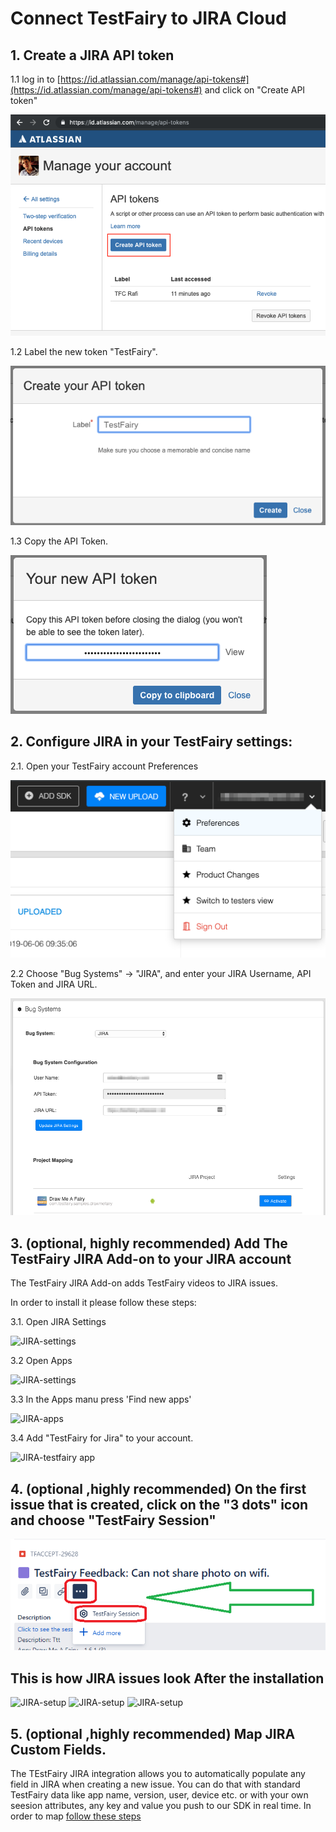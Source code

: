 # Connect TestFairy to JIRA Cloud

## 1. Create a JIRA API token

1.1 log in to [https://id.atlassian.com/manage/api-tokens#](https://id.atlassian.com/manage/api-tokens#) and click on "Create API token"

![Create JIRA API](/img/bug-tracking/jira-create-api.png)

1.2 Label the new token "TestFairy".

![Set TEstFairy JIRA Key](/img/bug-tracking/jira-label.png)

1.3 Copy the API Token.

![Copy token](/img/bug-tracking/jira-token.png)

## 2. Configure JIRA in your TestFairy settings: 

2.1. Open your TestFairy account Preferences 

![Open TestFairy preferences](/img/bug-tracking/jira-cloud-1.png)

2.2 Choose "Bug Systems" -> "JIRA", and enter your JIRA Username, API Token and JIRA URL. 

![Configure JIRA cloud](/img/bug-tracking/jira-cloud-2.png)

## 3. (optional, highly recommended) Add The TestFairy JIRA Add-on to your JIRA account

The TestFairy JIRA Add-on adds TestFairy videos to JIRA issues.

In order to install it please follow these steps:

3.1. Open JIRA Settings

![JIRA-settings](/img/bug-tracking/jira-settings.png)

3.2 Open Apps

![JIRA-settings](/img/bug-tracking/jira-settings1.png)

3.3 In the Apps manu press 'Find new apps'

![JIRA-apps](/img/bug-tracking/jira-find-apps.png)

3.4 Add "TestFairy for Jira" to your account.

![JIRA-testfairy app](/img/bug-tracking/jira-discover.png)

## 4. (optional ,highly recommended) On the first issue that is created, click on the "3 dots" icon and choose "TestFairy Session"

![JIRA-testfairy app](/img/bug-tracking/jira-3-dots.png)


## This is how JIRA issues look After the installation

![JIRA-setup](/img/bug-tracking/hira6a.png)
![JIRA-setup](/img/bug-tracking/jira5b.png)
![JIRA-setup](/img/bug-tracking/jira6c.png)

## 5. (optional ,highly recommended) Map JIRA Custom Fields.

The TEstFairy JIRA integration allows you to automatically populate any field in JIRA when creating a new issue.
You can do that with standard TestFairy data like app name, version, user, device etc. or with your own seesion attributes, any key and value you push to our SDK in real time.
In order to map [follow these steps](How_To_Map_JIRA_Custom_Fields.html)
